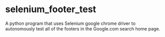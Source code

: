 # selenium_footer_test
A python program that uses Selenium google chrome driver to autonomously test all of the footers in the Google.com search home page.
